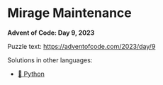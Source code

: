 # Mirage Maintenance

**Advent of Code: Day 9, 2023**

Puzzle text: <https://adventofcode.com/2023/day/9>

Solutions in other languages:

- [🐍 Python](../../../../python/2023/09_mirage_maintenance/README.md)
